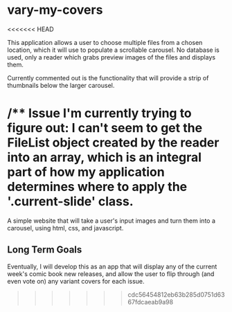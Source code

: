 # vary-my-covers
<<<<<<< HEAD

This application allows a user to choose multiple files from a chosen location, which it will use to populate a scrollable carousel. No database is used,
only a reader which grabs preview images of the files and displays them. 

Currently commented out is the functionality that will provide a strip of thumbnails below the larger carousel. 

/** Issue I'm currently trying to figure out: I can't seem to get the FileList object created by the reader into an array, which is an integral part
of how my application determines where to apply the '.current-slide' class. 
=======
A simple website that will take a user's input images and turn them into a carousel, using html, css, and javascript.
## Long Term Goals
Eventually, I will develop this as an app that will display any of the current week's comic book new releases, and allow the user to flip through (and even vote on) any variant covers for each issue.  
>>>>>>> cdc56454812eb63b285d0751d6367fdcaeab9a98
